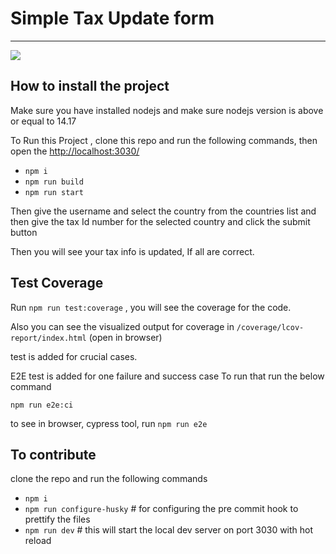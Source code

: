 # Simple Tax Update form
---

![](https://github.com/shmdhussain/update_tax_info/workflows/unit%20test/badge.svg)

<!-- ![end to end test](https://github.com/shmdhussain/update_tax_info/workflows/E2E/badge.svg) -->


## How to install the project

Make sure you have installed nodejs and make sure nodejs version is above or equal to 14.17


To Run this Project , clone this repo and run the following commands, then open the <http://localhost:3030/>

+   `npm i`
+   `npm run build`
+   `npm run start`

Then give the username and select the country from the countries list and then give the tax Id number for the selected country and click the submit button

Then you will see your tax info is updated, If all are correct.


## Test Coverage

Run `npm run test:coverage` , you will see the coverage for the code.

Also you can see the visualized output for coverage in `/coverage/lcov-report/index.html` (open in browser)

test is added for crucial cases.

E2E test is added for one failure and success case
To run that run the below command

`npm run e2e:ci`

to see in browser, cypress tool, run `npm run e2e`



## To contribute

clone the repo and run the following commands

+   `npm i`
+   `npm run configure-husky` # for configuring the pre commit hook to prettify the files
+   `npm run dev` # this will start the local dev server on port 3030 with hot reload

